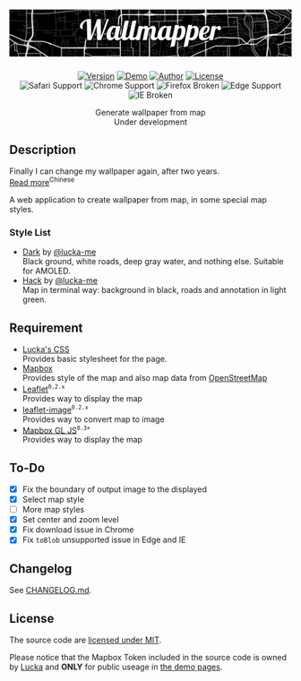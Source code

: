<h1 align=center><img src="./Resource/Banner.png"></img></h1>

<p align=center>
  <a href="./CHANGELOG.md"><img alt="Version" src="https://img.shields.io/badge/version-0.3.6-brightgreen.svg"/></a>
  <a href="https://lucka.moe/Wallmapper"><img alt="Demo" src="https://img.shields.io/badge/demo-available-brightgreen.svg"/></a>
  <a href="https://lucka.moe"><img alt="Author" src="https://img.shields.io/badge/author-Lucka-2578B5.svg"/></a>
  <a href="./LICENSE"><img alt="License" src="https://img.shields.io/badge/license-MIT-A31F34.svg"/></a><br>
  <img alt="Safari Support" src="https://img.shields.io/badge/safari-support-brightgreen.svg"/>
  <img alt="Chrome Support" src="https://img.shields.io/badge/chrome-support-brightgreen.svg"/>
  <img alt="Firefox Broken" src="https://img.shields.io/badge/firefox-broken-red.svg"/>
  <img alt="Edge Support" src="https://img.shields.io/badge/edge-support-brightgreen.svg"/>
  <img alt="IE Broken" src="https://img.shields.io/badge/ie-broken-red.svg"/>

</p>

<p align=center>
Generate wallpaper from map<br/>
Under development<br/>
</p>

## Description
Finally I can change my wallpaper again, after two years.  
[Read more](https://lucka.moe/2018/07/23/wallmapper/ "Wallmapper | Lucka")<sup>Chinese</sup>

A web application to create wallpaper from map, in some special map styles.

### Style List
- [Dark](https://api.mapbox.com/styles/v1/lucka-me/cjjzm06vz0cwl2rnnzgdgkf7j.html?fresh=true&title=true&access_token=pk.eyJ1IjoibHVja2EtbWUiLCJhIjoiY2pqdnNuY3YxMTZpMTNwbzZzMnU5d2JiNyJ9.VdhTKpnaA-1uzkfM2pUPLg) by [@lucka-me](https://github.com/lucka-me)  
  Black ground, white roads, deep gray water, and nothing else. Suitable for AMOLED.
- [Hack](https://api.mapbox.com/styles/v1/lucka-me/cjjzm06vz0cwl2rnnzgdgkf7j.html?fresh=true&title=true&access_token=pk.eyJ1IjoibHVja2EtbWUiLCJhIjoiY2pqdnNuY3YxMTZpMTNwbzZzMnU5d2JiNyJ9.VdhTKpnaA-1uzkfM2pUPLg) by [@lucka-me](https://github.com/lucka-me)  
  Map in terminal way: background in black, roads and annotation in light green.

## Requirement
- [Lucka's CSS](https://github.com/lucka-me/toolkit/tree/master/Web/CSS)  
  Provides basic stylesheet for the page.
- [Mapbox](https://www.mapbox.com/)  
  Provides style of the map and also map data from [OpenStreetMap](https://www.openstreetmap.org/)
- [Leaflet](https://leafletjs.com/examples/quick-start/)<sup>`0.2.x`</sup>  
  Provides way to display the map
- [leaflet-image](https://github.com/mapbox/leaflet-image)<sup>`0.2.x`</sup>  
  Provides way to convert map to image
- [Mapbox GL JS](https://www.mapbox.com/help/how-web-apps-work/#mapbox-gl-js-1)<sup>`0.3+`</sup>  
  Provides way to display the map

## To-Do
- [x] Fix the boundary of output image to the displayed
- [x] Select map style
- [ ] More map styles
- [x] Set center and zoom level
- [x] Fix download issue in Chrome
- [x] Fix `toBlob` unsupported issue in Edge and IE

## Changelog
See [CHANGELOG.md](./CHANGELOG.md).

## License
The source code are [licensed under MIT](./LICENSE).

Please notice that the Mapbox Token included in the source code is owned by [Lucka](https://github.com/lucka-me) and **ONLY** for public useage in [the demo pages](http://lucka.moe/Wallmapper/).
